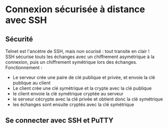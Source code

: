 # Connexion sécurisée à distance avec SSH

## Sécurité
Telnet est l'ancètre de SSH, mais non scurisé : tout transite en clair !  
SSH sécurise touts les échanges avec un chiffrement asymétrique à la connexion, puis un chiffrement symétrique lors des échanges.  
Fonctionnement :  
  - Le serveur crée une paire de clé publique et privée, et envoie la clé publique au client
  - Le client crée une clé symétrique et la crypte avec la clé publique
  - le client envoie la clé symétrique cryptée au serveur
  - le serveur cécrypte avec la clé privée et obtient donc la clé symétrique
  - les échanges sont ensuite cryptés avec la clé symétrique

## Se connecter avec SSH et PuTTY

